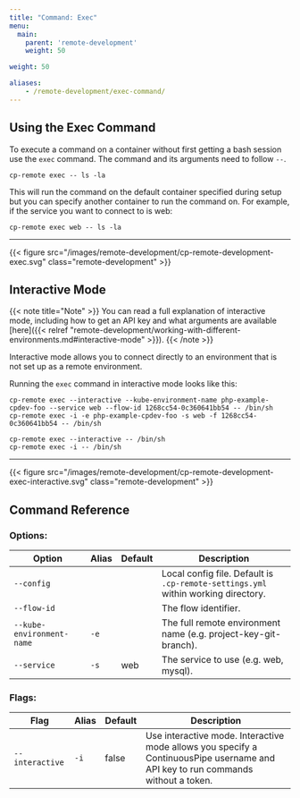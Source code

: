```yaml
---
title: "Command: Exec"
menu:
  main:
    parent: 'remote-development'
    weight: 50

weight: 50

aliases:
    - /remote-development/exec-command/
---
```

## Using the Exec Command

To execute a command on a container without first getting a bash session use the `exec` command. The command and its arguments need to follow `--`.

```
cp-remote exec -- ls -la
```

This will run the command on the default container specified during setup but you can specify another container to run the command on. For example, if the service you want to connect to is web:

```
cp-remote exec web -- ls -la
```

***

{{< figure src="/images/remote-development/cp-remote-development-exec.svg" class="remote-development" >}}

## Interactive Mode

{{< note title="Note" >}}
You can read a full explanation of interactive mode, including how to get an API key and what arguments are available [here]({{< relref "remote-development/working-with-different-environments.md#interactive-mode" >}}).
{{< /note >}}

Interactive mode allows you to connect directly to an environment that is not set up as a remote environment.

Running the `exec` command in interactive mode looks like this:

```
cp-remote exec --interactive --kube-environment-name php-example-cpdev-foo --service web --flow-id 1268cc54-0c360641bb54 -- /bin/sh
cp-remote exec -i -e php-example-cpdev-foo -s web -f 1268cc54-0c360641bb54 -- /bin/sh

cp-remote exec --interactive -- /bin/sh
cp-remote exec -i -- /bin/sh
```

***

{{< figure src="/images/remote-development/cp-remote-development-exec-interactive.svg" class="remote-development" >}}

## Command Reference

### Options:

Option | Alias | Default | Description
-------|-------|---------|------------
`--config`                |      |       | Local config file. Default is `.cp-remote-settings.yml` within working directory.
`--flow-id`               |      |       | The flow identifier.
`--kube-environment-name` | `-e` |       | The full remote environment name (e.g. project-key-git-branch).
`--service`               | `-s` | web   | The service to use (e.g. web, mysql).

### Flags:

Flag | Alias | Default | Description
-----|-------|---------|------------
`--interactive` | `-i` | false | Use interactive mode. Interactive mode allows you specify a ContinuousPipe username and API key to run commands without a token.
